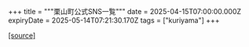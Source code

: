 +++
title = """栗山町公式SNS一覧"""
date = 2025-04-15T07:00:00.000Z
expiryDate = 2025-05-14T07:21:30.170Z
tags = ["kuriyama"]
+++


[[source]](https://www.town.kuriyama.hokkaido.jp/soshiki/28/8954.html)
